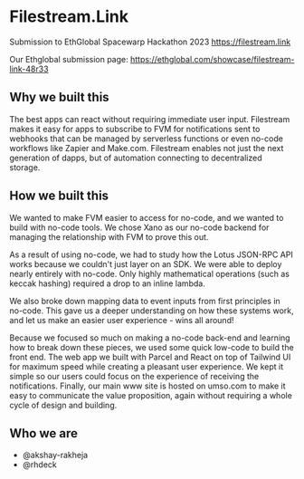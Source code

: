 # Filestream.Link
Submission to EthGlobal Spacewarp Hackathon 2023
https://filestream.link

Our Ethglobal submission page: https://ethglobal.com/showcase/filestream-link-48r33

## Why we built this
The best apps can react without requiring immediate user input. Filestream makes it easy for apps to subscribe to FVM for notifications sent to webhooks that can be managed by serverless functions or even no-code workflows like Zapier and Make.com. Filestream enables not just the next generation of dapps, but of automation connecting to decentralized storage. 

## How we built this
We wanted to make FVM easier to access for no-code, and we wanted to build  with no-code tools. We chose Xano as our no-code backend for managing the relationship with FVM to prove this out. 

As a result of using no-code, we had to study how the Lotus JSON-RPC API works because we couldn't just layer on an SDK. We were able to deploy nearly entirely with no-code. Only highly mathematical operations (such as keccak hashing) required a drop to an inline lambda. 

We also broke down mapping data to event inputs from first principles in no-code. This gave us a deeper understanding on how these systems work, and let us make an easier user experience - wins all around! 

Because we focused so much on making a no-code back-end and learning how to break down these pieces, we used some quick low-code to build the front end. The web app we built with Parcel and React on top of Tailwind UI for maximum speed while creating a pleasant user experience. We kept it simple so our users could focus on the experience of receiving the notifications. Finally, our main www site is hosted on umso.com to make it easy to communicate the value proposition, again without requiring a whole cycle of design and building. 

## Who we are
* @akshay-rakheja
* @rhdeck

